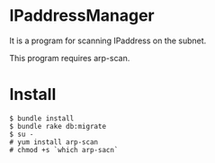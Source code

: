 # IPaddressManager
It is a program for scanning IPaddress on the subnet.

This program requires arp-scan.

# Install
```
$ bundle install
$ bundle rake db:migrate
$ su -
# yum install arp-scan
# chmod +s `which arp-sacn`
```
